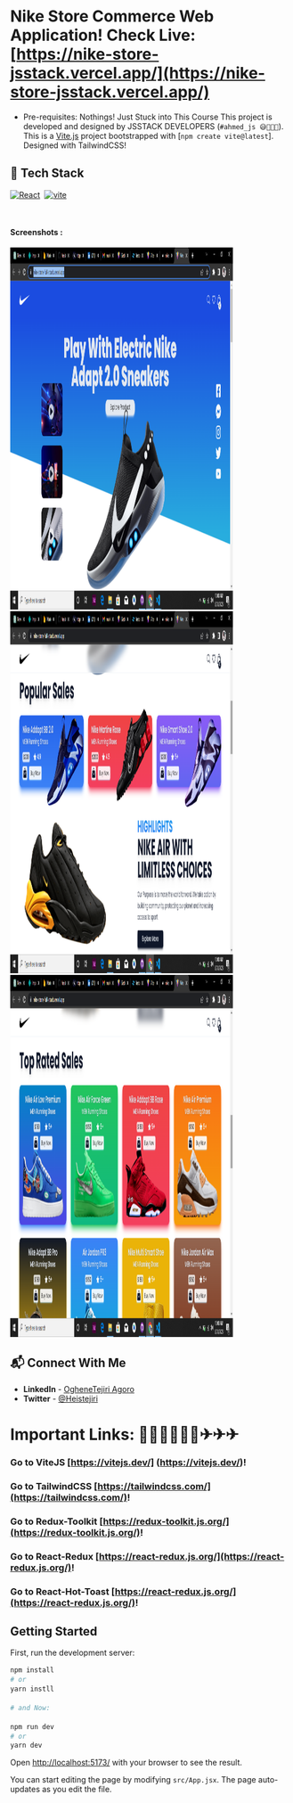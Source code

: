 # Nike Store Commerce Web Application! Check Live: [https://nike-store-jsstack.vercel.app/](https://nike-store-jsstack.vercel.app/)
- Pre-requisites: Nothings! Just Stuck into This Course
This project is developed and designed by JSSTACK DEVELOPERS (`#ahmed_js 😅🚀🚀🚀`).
This is a [Vite.js](https://vitejs.dev/) project bootstrapped with [`npm create vite@latest`]. Designed with TailwindCSS!

## 📌 Tech Stack


[![React](https://img.shields.io/badge/React%20-%23E34F26.svg?&style=for-the-badge&logo=React&logoColor=white)](https://github.com/heistejiri)&nbsp;
[![vite](https://img.shields.io/badge/vite%20-%231572B6.svg?&style=for-the-badge&logo=vite&logoColor=white)](https://github.com/heistejiri)&nbsp;

<br>

#### Screenshots :
 
 <img src="/screenshots/screenshot1.png"  height ="650" width="400"/>
 <img src="/screenshots/screenshot2.png" height ="650" width="400" >
 <img src="/screenshots/screenshot3.png" height ="650" width="400" >

 ## 📬 Connect With Me

- **LinkedIn** - [OgheneTejiri Agoro](https://www.linkedin.com/in/heistejiri/)
- **Twitter** - [@Heistejiri](https://www.twitter.com/heistejiri)

# Important Links: 📣📢📣📢📣📢✈✈✈
### Go to ViteJS [https://vitejs.dev/] (https://vitejs.dev/)!
### Go to TailwindCSS [https://tailwindcss.com/](https://tailwindcss.com/)!
### Go to Redux-Toolkit [https://redux-toolkit.js.org/](https://redux-toolkit.js.org/)!
### Go to React-Redux [https://react-redux.js.org/](https://react-redux.js.org/)!
### Go to React-Hot-Toast [https://react-redux.js.org/](https://react-redux.js.org/)!

## Getting Started

First, run the development server:

```bash
npm install
# or
yarn instll

# and Now:

npm run dev
# or
yarn dev
```
Open [http://localhost:5173/](http://localhost:5173/) with your browser to see the result.

You can start editing the page by modifying `src/App.jsx`. The page auto-updates as you edit the file.
